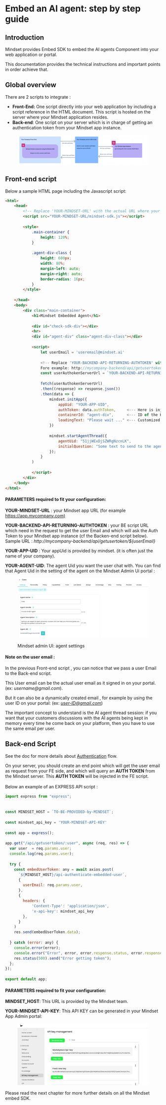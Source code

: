 # Embed an AI agent: step by step guide

## Introduction

Mindset provides Embed SDK to embed the AI agents Component into your web application or portal.

This documentation provides the technical instructions and important points in order achieve that.



## Global overview

There are 2 scripts to integrate :

* **Front-End:** One script directly into your web application by including a script reference in the HTML document. This script is hosted on the server where your Mindset application resides.
* **Back-end**: One script on your server which is in charge of getting an authentication token from your Mindset app instance.

<figure><img src="../../.gitbook/assets/37b9fc2d-71eb-4622-893a-3a73b91d8d7f.png" alt=""><figcaption></figcaption></figure>

## Front-end script

Below a sample HTML page including the Javascript script:

```html
<html>
    <head>
        <!-- Replace 'YOUR-MINDSET-URL' with the actual URL where your Mindset SDK is hosted -->
        <script src="YOUR-MINDSET-URL/mindset-sdk.js"></script>

        <style>
            .main-container {
                height: 120%;
            }

            .agent-div-class {
                height: 600px;
                width: 80%;
                margin-left: auto;
                margin-right: auto;
                border-radius: 16px;
            }
        </style>
        
    </head>
    <body>
        <div class="main-container">
            <h1>Mindset Embedded Agent</h1>
        
            <div id="check-sdk-div"></div>
            <hr>
            <div id="agent-div" class="agent-div-class"></div>
        
            <script>
                let userEmail = 'useremail@mindset.ai'
                
                <!-- Replace 'YOUR-BACKEND-API-RETURNING-AUTHTOKEN' with the actual URL of your back-end script 
                Fore example: http://mycompany-backend/api/getusertoken/${userEmail} -->
                const userAuthokenServerUrl = `YOUR-BACKEND-API-RETURNING-AUTHTOKEN`
                
                fetch(userAuthokenServerUrl)
                .then((response) => response.json())
                .then(data => {
                    mindset.initApp({ 
                        appUid: "YOUR-APP-UID", 
                        authToken: data.authToken,     <--- Here is injected the final AUTH TOKEN
                        containerId: "agent-div",      <--- ID of the HTML element embeding the Agent module
                        loadingText: "Please wait ..." <--- Customized loading text 
                    })
                  
                    mindset.startAgentThread({
                        agentUid: "51jjWExDjSZWRgNzcnLK",
                        initialQuestion: "Some text to send to the agent"
                    });
                }
            )
                
            </script>   
        </div> 
    </body>
</html>
```

#### PARAMETERS required to fit your configuration:

**YOUR-MINDSET-URL** : your Mindset app URL (for example [https://app.mycompany.com)](https://app.mycompany.com\))

**YOUR-BACKEND-API-RETURNING-AUTHTOKEN** : your BE script URL which need in the request to get the user Email and which will ask the Auth Token to your Mindset app instance (cf the Backen-end script below).\
Sample URL : _http://mycompany-backend/api/getusertoken/${userEmail}_

**YOUR-APP-UID** : Your appUid is provided by mindset. (it is often just the name of your company).

**YOUR-AGENT-UID**: The agent Uid you want the user chat with. You can find that Agent Uid in the setting of the agent on the Mindset Admin Ui portal :

<figure><img src="../../.gitbook/assets/236af782-3ca9-4cb4-82b4-d5c18ddbb8e8.png" alt=""><figcaption><p>Mindset admin UI: agent settings</p></figcaption></figure>

#### Note on the user email :

In the previous Front-end script , you can notice that we pass a user Email to the Back-end script.

This User email can be the actual user email as it signed in on your portal. (ex: _username@gmail.com_).

But it can also be a dynamically created email , for example by using the user ID on your portal: (ex: [_user-ID@gmail.com_](mailto:user-ID@gmail.com))

The important concept to understand is the AI agent thread session: if you want that your customers discussions with the AI agents being kept in memory every time he come back on your platform, then you have to use the same email per user.

## Back-end Script

See the doc for more details about [Authentication](authentication.md) flow.

On your server, you should create an end point which will get the user email as request from your FE side, and which will query an **AUTH TOKEN** from the Mindset server. This **AUTH TOKEN** will be injected in the FE script.\
\
Below an example of an EXPRESS API script :

```javascript
import express from "express";


const MINDSET_HOST = `TO-BE-PROVIDED-by-MINDSET`;

const mindset_api_key = 'YOUR-MINDSET-API-KEY' 

const app = express();

app.get("/api/getusertoken/:user", async (req, res) => {
  var user  = req.params.user;
  console.log(req.params.user);
  
  try {
    const embedUserToken: any = await axios.post(
      `${MINDSET_HOST}/api-authenticate-embedded-user`,
      {
        userEmail: req.params.user,
      },
      {
        headers: {
            'Content-Type': 'application/json',
            'x-api-key': mindset_api_key
        },
      }
    )
    res.send(embedUserToken.data);
    
  } catch (error: any) {
    console.error(error);
    console.error("Error", error, error.response.status, error.response, error);
    res.status(500).send("Error getting token");
  };
});

export default app;
```

#### PARAMETERS required to fit your configuration:

**MINDSET\_HOST**: This URL is provided by the Mindset team.

**YOUR-MINDSET-API-KEY**: This API KEY can be generated in your Mindset App Admin portal:

<figure><img src="../../.gitbook/assets/bdacf415-9ef2-4d6b-a0d7-cc74a00cfadc.png" alt=""><figcaption></figcaption></figure>



Please read the next chapter for more further details on all the Mindset embed SDK.
